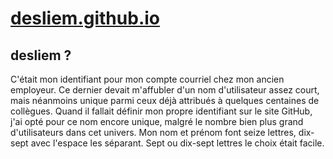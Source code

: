 # [desliem.github.io](https://desliem.github.io)

## desliem ?

C'était mon identifiant pour mon compte courriel chez mon ancien employeur. Ce dernier devait m'affubler d'un nom d'utilisateur assez court, mais néanmoins unique parmi ceux déjà attribués à quelques centaines de collègues. Quand il fallait définir mon propre identifiant sur le site GitHub, j'ai opté pour ce nom encore unique, malgré le nombre bien plus grand d'utilisateurs dans cet univers. Mon nom et prénom font seize lettres, dix-sept avec l'espace les séparant. Sept ou dix-sept lettres le choix était facile.

